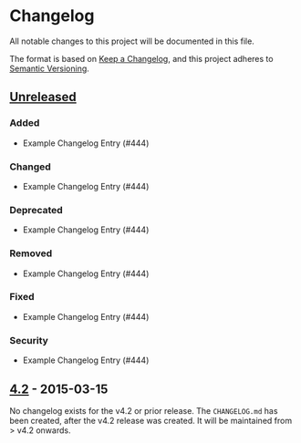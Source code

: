 # Changelog

All notable changes to this project will be documented in this file.

The format is based on [Keep a Changelog](https://keepachangelog.com/en/1.0.0/),
and this project adheres to [Semantic Versioning](https://semver.org/spec/v2.0.0.html).

## [Unreleased]

### Added

- Example Changelog Entry (#444)

### Changed

- Example Changelog Entry (#444)

### Deprecated

- Example Changelog Entry (#444)

### Removed

- Example Changelog Entry (#444)

### Fixed

- Example Changelog Entry (#444)

### Security

- Example Changelog Entry (#444)

## [4.2] - 2015-03-15

No changelog exists for the v4.2 or prior release.
The `CHANGELOG.md` has been created, after the v4.2 release was created.
It will be maintained from > v4.2 onwards.

[unreleased]: https://github.com/olivierlacan/keep-a-changelog/compare/v4.2...HEAD
[4.2]: https://github.com/lansuite/lansuite/releases/tag/v4.2
